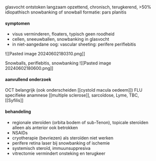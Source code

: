 glasvocht ontstoken
langzaam opzettend, chronisch, terugkerend, >50% idiopathisch
snowbanking of snowball formatie: pars planitis

#### symptomen
- visus verminderen, floaters, typisch geen roodheid
- cellen, sneeuwballen, snowbanking in glasvocht
- in niet-aangedane oog: vascular sheeting: perifere periflebitis
 
![[Pasted image 20240602180310.png]]

Snowballs, periflebitis, snowbanking
![[Pasted image 20240602180600.png]]

#### aanvullend onderzoek
OCT belangrijk (ook onderscheiden [[cystoïd macula oedeem]]) 
FLU
specifieke anamnese [[multiple sclerose]], sarcoïdose, Lyme, TBC, [[Syfilis]]

#### behandeling
- regionale steroïden (orbita bodem of sub-Tenon), topicale steroïden alleen als anterior ook betrokken
- NSAIDs 
- cryotherapie (bevriezen) als steroïden niet werken
- perifere retina laser bij snowbanking of ischemie
- systemisch steroïd, immuunsuppresiva
- vitrectomie vermindert onsteking en terugkeer


